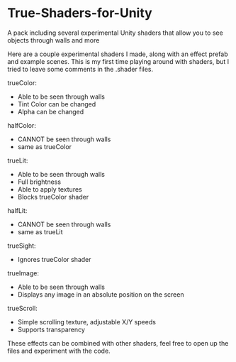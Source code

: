 # True-Shaders-for-Unity
A pack including several experimental Unity shaders that allow you to see objects through walls and more

Here are a couple experimental shaders I made, along with an effect prefab and example scenes.
This is my first time playing around with shaders, but I tried to leave some comments in the .shader files.

trueColor:
- Able to be seen through walls
- Tint Color can be changed
- Alpha can be changed

halfColor:
- CANNOT be seen through walls
- same as trueColor

trueLit:
- Able to be seen through walls
- Full brightness
- Able to apply textures
- Blocks trueColor shader

halfLit:
- CANNOT be seen through walls
- same as trueLit

trueSight:
- Ignores trueColor shader

trueImage:
- Able to be seen through walls
- Displays any image in an absolute position on the screen

trueScroll:
- Simple scrolling texture, adjustable X/Y speeds
- Supports transparency

These effects can be combined with other shaders, feel free to open up the files and experiment with the code.

